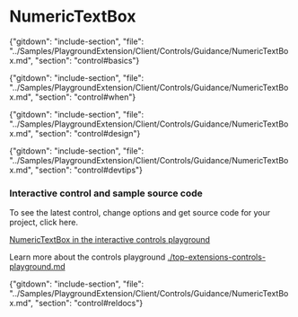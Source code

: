 ﻿# NumericTextBox

{"gitdown": "include-section", "file": "../Samples/PlaygroundExtension/Client/Controls/Guidance/NumericTextBox.md", "section": "control#basics"}

<!-- TODO get an IMAGE to embed here -->

<!-- TODO get an SAMPLE CODE to embed here -->

{"gitdown": "include-section", "file": "../Samples/PlaygroundExtension/Client/Controls/Guidance/NumericTextBox.md", "section": "control#when"}

{"gitdown": "include-section", "file": "../Samples/PlaygroundExtension/Client/Controls/Guidance/NumericTextBox.md", "section": "control#design"}

{"gitdown": "include-section", "file": "../Samples/PlaygroundExtension/Client/Controls/Guidance/NumericTextBox.md", "section": "control#devtips"}

### Interactive control and sample source code
To see the latest control, change options and get source code for your project, click here.

<a href="https://ms.portal.azure.com/?Microsoft_Azure_Playground=true#blade/Microsoft_Azure_Playground/ControlsIndexBlade/NumericTextBoxPlayground" target="_blank">NumericTextBox in the interactive controls playground</a>

Learn more about the controls playground [./top-extensions-controls-playground.md](./top-extensions-controls-playground.md)


{"gitdown": "include-section", "file": "../Samples/PlaygroundExtension/Client/Controls/Guidance/NumericTextBox.md", "section": "control#reldocs"}

